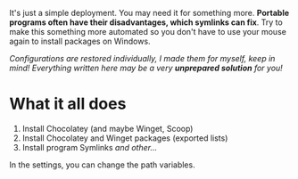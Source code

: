 It's just a simple deployment. You may need it for something more. **Portable programs often have their disadvantages, which symlinks can fix**. Try to make this something more automated so you don't have to use your mouse again to install packages on Windows. 

*Configurations are restored individually, I made them for myself, keep in mind! Everything written here may be a very **unprepared solution** for you!*

# What it all does

1. Install Chocolatey (and maybe Winget, Scoop)
2. Install Chocolatey and Winget packages (exported lists)
3. Install program Symlinks *and other...*

In the settings, you can change the path variables.

